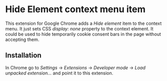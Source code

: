 # Hide Element context menu item

This extension for Google Chrome adds a *Hide element* item to the context menu. It just sets CSS *display: none* property to the context element.
It could be used to hide temporarily cookie consent bars in the page without accepting them.

## Installation

In Chrome go to *Settings* -> *Extensions* -> *Developer mode* -> *Load unpacked extension...* and point it to
this extension.